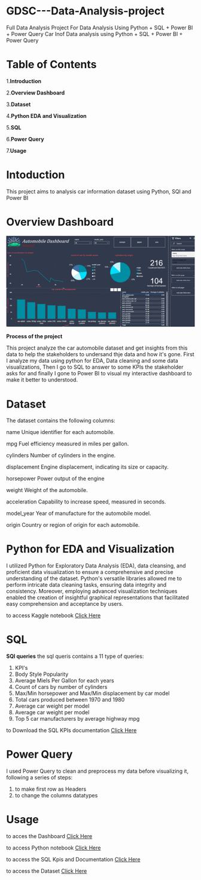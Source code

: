 # GDSC---Data-Analysis-project
Full Data Analysis Project For Data Analysis Using Python + SQL + Power BI + Power Query
Car Inof Data analysis using Python + SQL + Power BI + Power Query

# Table of Contents
1.**Introduction**

2.**Overview Dashboard**

3.**Dataset**

4.**Python EDA and Visualization**

5.**SQL**

6.**Power Query**

7.**Usage**

# Intoduction
This project aims to analysis car information dataset using Python, SQl and Power BI

# Overview Dashboard
![Dashboard](Dashboard.png)

**Process of the project**

This project analyze the car automobile dataset and get insights from this data to help the stakeholders to undersand thje data and how it's gone.
First I analyze my data using python for EDA, Data cleaning and some data visualizations, Then I go to SQL to answer to some KPIs the stakeholder asks for and finally I gone to Power BI to visual my interactive dashboard to make it better to understood.


# Dataset


The dataset contains the following columns:

name
Unique identifier for each automobile.

mpg
Fuel efficiency measured in miles per gallon.

cylinders
Number of cylinders in the engine.

displacement
Engine displacement, indicating its size or capacity.

horsepower
Power output of the engine

weight
Weight of the automobile.

acceleration
Capability to increase speed, measured in seconds.

model_year
Year of manufacture for the automobile model.

origin
Country or region of origin for each automobile.


# Python for EDA and Visualization

I utilized Python for Exploratory Data Analysis (EDA), data cleansing, and proficient data visualization to ensure a comprehensive and precise understanding of the dataset. Python's versatile libraries allowed me to perform intricate data cleaning tasks, ensuring data integrity and consistency. Moreover, employing advanced visualization techniques enabled the creation of insightful graphical representations that facilitated easy comprehension and acceptance by users.

to access Kaggle notebook [Click Here](https://www.kaggle.com/code/nextmillionaire/car-info-data-analysis)


# SQL
**SQl queries**
the sql queris contains a 11 type of queries:
1. KPI's
2. 	Body Style Popularity
3. 	Average Miels Per Gallon for each years
4.  Count of cars by number of cylinders
5. 	Max/Min horsepower and Max/Min displacement by car model 
6. 	Total cars produced between 1970 and 1980
7. 	Average car weight per model
8. 	Average car weight per model
9. 	Top 5 car manufacturers by average highway mpg


to Download the SQL KPIs documentation [Click Here](https://github.com/sahermuhamed1/miniature-pancake/blob/main/bootcamp.docx)




# Power Query
I used Power Query to clean and preprocess my data before visualizing it, following a series of steps:
1. to make first row as Headers
2. to change the columns datatypes

# Usage
to acces the Dashboard [Click Here](https://github.com/sahermuhamed1/miniature-pancake/blob/main/Automobile%20Dashboard.pbix)

to access Python notebook [Click Here](https://github.com/sahermuhamed1/miniature-pancake/blob/main/bootcamp.docx)

to access the SQL Kpis and Documentation [Click Here](https://github.com/sahermuhamed1/miniature-pancake/blob/main/bootcamp.docx)

to access the Dataset [Click Here](https://www.kaggle.com/datasets/tawfikelmetwally/automobile-dataset)

